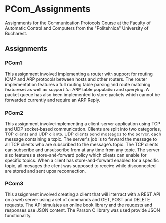 # PCom_Assignments
Assignments for the Communication Protocols Course at the Faculty of Automatic 
Control and Computers from the "Politehnica" University of Bucharest. 

## Assignments

### PCom1

This assignment involved implementing a router with support for routing ICMP 
and ARP protocols between hosts and other routers. The router implementation 
features a full routing table parsing and route matching featureset as well 
as support for ARP table population and querying. A packet queue has also been 
implemented to store packets which cannot be forwarded currently and require 
an ARP Reply.

### PCom2

This assignment involve implementing a client-server application using TCP and 
UDP socket-based communication. Clients are split into two categories, TCP 
clients and UDP clients. UDP clients send messages to the server, each message 
containing a topic. The server's job is to forward the message to all TCP 
clients who are subscribed to the message's topic. The TCP clients can 
subscribe and unsubscribe from at any time from any topic. The server also 
features a store-and-forward policy which clients can enable for specific 
topics. When a client has store-and-forward enabled for a specific topic, all 
mesages the client was supposed to receive while disconnected are stored and 
sent upon reconnection.

### PCom3

This assignment involved creating a client that will interract with a REST 
API on a web server using a set of commands and GET, POST and DELETE requests. 
The API simulates an online book library and the reuqests and responses use 
JSON content. The Parson C library was used provide JSON functionality.

